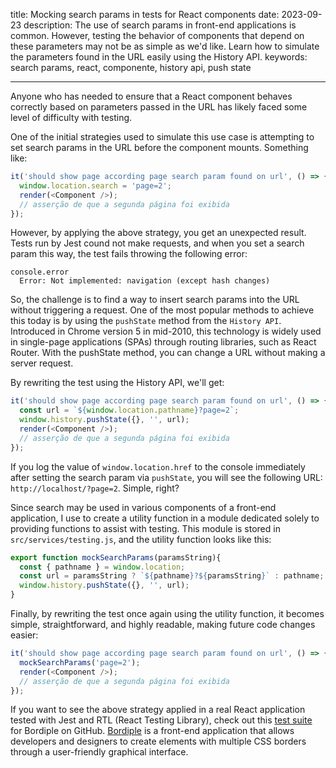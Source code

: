 title: Mocking search params in tests for React components
date: 2023-09-23
description: The use of search params in front-end applications is common. However, testing the behavior of components that depend on these parameters may not be as simple as we'd like. Learn how to simulate the parameters found in the URL easily using the History API.
keywords: search params, react, componente, history api, push state

---

Anyone who has needed to ensure that a React component behaves correctly based on parameters passed in the URL has likely faced some level of difficulty with testing.

One of the initial strategies used to simulate this use case is attempting to set search params in the URL before the component mounts. Something like:

``` javascript
it('should show page according page search param found on url', () => {
  window.location.search = 'page=2';
  render(<Component />);
  // asserção de que a segunda página foi exibida
});
```

However, by applying the above strategy, you get an unexpected result. Tests run by Jest cound not make requests, and when you set a search param this way, the test fails throwing the following error:

```
console.error
  Error: Not implemented: navigation (except hash changes)
```

So, the challenge is to find a way to insert search params into the URL without triggering a request. One of the most popular methods to achieve this today is by using the `pushState` method from the `History API`. Introduced in Chrome version 5 in mid-2010, this technology is widely used in single-page applications (SPAs) through routing libraries, such as React Router. With the pushState method, you can change a URL without making a server request.

By rewriting the test using the History API, we'll get:
``` javascript
it('should show page according page search param found on url', () => {
  const url = `${window.location.pathname}?page=2`;
  window.history.pushState({}, '', url);
  render(<Component />);
  // asserção de que a segunda página foi exibida
});
```

If you log the value of `window.location.href` to the console immediately after setting the search param via `pushState`, you will see the following URL: `http://localhost/?page=2`. Simple, right?

Since search may be used in various components of a front-end application, I use to create a utility function in a module dedicated solely to providing functions to assist with testing. This module is stored in `src/services/testing.js`, and the utility function looks like this:
``` javascript
export function mockSearchParams(paramsString){
  const { pathname } = window.location;
  const url = paramsString ? `${pathname}?${paramsString}` : pathname;
  window.history.pushState({}, '', url);
}
```

Finally, by rewriting the test once again using the utility function, it becomes simple, straightforward, and highly readable, making future code changes easier:
``` javascript
it('should show page according page search param found on url', () => {
  mockSearchParams('page=2');
  render(<Component />);
  // asserção de que a segunda página foi exibida
});
```

If you want to see the above strategy applied in a real React application tested with Jest and RTL (React Testing Library), check out this [test suite](https://github.com/rafaelcamargo/bordiple/blob/main/src/home/views/home-view.test.js#L32) for Bordiple on GitHub. [Bordiple](https://bordiple.rafaelcamargo.com/) is a front-end application that allows developers and designers to create elements with multiple CSS borders through a user-friendly graphical interface.
